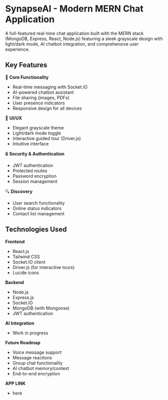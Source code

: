 # SynapseAI - Modern MERN Chat Application

<!-- ![SynapseAI Screenshot](./screenshot.png) Add your screenshot if available -->

A full-featured real-time chat application built with the MERN stack (MongoDB, Express, React, Node.js) featuring a sleek grayscale design with light/dark mode, AI chatbot integration, and comprehensive user experience.

## Key Features

🚀 **Core Functionality**
- Real-time messaging with Socket.IO
- AI-powered chatbot assistant
- File sharing (images, PDFs)
- User presence indicators
- Responsive design for all devices

🎨 **UI/UX**
- Elegant grayscale theme
- Light/dark mode toggle
- Interactive guided tour (Driver.js)
- Intuitive interface

🔒 **Security & Authentication**
- JWT authentication
- Protected routes
- Password encryption
- Session management

🔍 **Discovery**
- User search functionality
- Online status indicators
- Contact list management

## Technologies Used

**Frontend**
- React.js
- Tailwind CSS
- Socket.IO client
- Driver.js (for interactive tours)
- Lucide icons

**Backend**
- Node.js
- Express.js
- Socket.IO
- MongoDB (with Mongoose)
- JWT authentication

**AI Integration**
- Work in progress

**Future Roadmap**
- Voice message support
- Message reactions
- Group chat functionality
- AI chatbot memory/context
- End-to-end encryption

**APP LINK**
- here